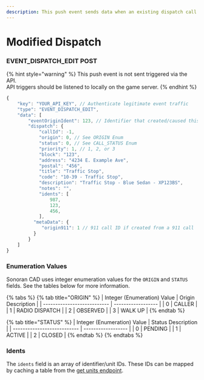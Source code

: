 ```yaml
---
description: This push event sends data when an existing dispatch call is modified.
---
```


# Modified Dispatch

### EVENT\_DISPATCH\_EDIT POST

{% hint style="warning" %}
This push event is not sent triggered via the API.\
API triggers should be listened to locally on the game server.
{% endhint %}

```javascript
{
    "key": "YOUR_API_KEY", // Authenticate legitimate event traffic
    "type": "EVENT_DISPATCH_EDIT",
    "data": [
        "eventOriginIdent": 123, // Identifier that created/caused this event
        "dispatch": {
            "callId": -1,
            "origin": 0, // See ORIGIN Enum
            "status": 0, // See CALL_STATUS Enum
            "priority": 1, // 1, 2, or 3
            "block": "123",
            "address": "4234 E. Example Ave",
            "postal": "456",
            "title": "Traffic Stop",
            "code": "10-39 - Traffic Stop",
            "description": "Traffic Stop - Blue Sedan - XP123BS",
            "notes": "",
            "idents": [
                987,
                123,
                456,
            ],
          "metaData": {
             "origin911": 1 // 911 call ID if created from a 911 call
          }
        }
    ]
}
```

### Enumeration Values

Sonoran CAD uses integer enumeration values for the `ORIGIN` and `STATUS` fields. See the tables below for more information.

{% tabs %}
{% tab title="ORIGIN" %}
| Integer (Enumeration) Value | Origin Description |
| --------------------------- | ------------------ |
| 0                           | CALLER             |
| 1                           | RADIO DISPATCH     |
| 2                           | OBSERVED           |
| 3                           | WALK UP            |
{% endtab %}

{% tab title="STATUS" %}
| Integer (Enumeration) Value | Status Description |
| --------------------------- | ------------------ |
| 0                           | PENDING            |
| 1                           | ACTIVE             |
| 2                           | CLOSED             |
{% endtab %}
{% endtabs %}

### Idents

The `idents` field is an array of identifier/unit IDs. These IDs can be mapped by caching a table from the [get units endpoint](../../api-endpoints/emergency/get-active-units.md).
